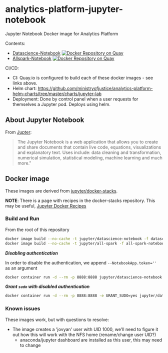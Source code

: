 # analytics-platform-jupyter-notebook

Jupyter Notebook Docker image for Analytics Platform

Contents:

- [Datascience-Notebook](https://quay.io/repository/mojanalytics/datascience-notebook) [![Docker Repository on Quay](https://quay.io/repository/mojanalytics/datascience-notebook/status "Docker Repository on Quay")](https://quay.io/repository/mojanalytics/datascience-notebook)
- [Allspark-Notebook](https://quay.io/repository/mojanalytics/all-spark) [![Docker Repository on Quay](https://quay.io/repository/mojanalytics/all-spark/status "Docker Repository on Quay")](https://quay.io/repository/mojanalytics/all-spark)

CI/CD:

- CI: Quay.io is configured to build each of these docker images - see links above.
- Helm chart: https://github.com/ministryofjustice/analytics-platform-helm-charts/tree/master/charts/jupyter-lab
- Deployment: Done by control panel when a user requests for themselves a Jupyter pod. Deploys using helm.

## About Jupyter Notebook

From [Jupter](http://jupyter.org):
> The Jupyter Notebook is a web application that allows you to create and share documents that contain live code, equations,
> visualizations and explanatory text. Uses include: data cleaning and transformation, numerical simulation, statistical
> modeling, machine learning and much more."

## Docker image

These images are derived from [jupyter/docker-stacks](https://github.com/jupyter/docker-stacks/blob/master/README.md).

**NOTE**: There is a page with recipes in the docker-stacks repository. This may be useful, [Jupyter Docker Recipes](https://github.com/jupyter/docker-stacks/wiki/Docker-Recipes)

### Build and Run

From the root of this repository

```bash
docker image build --no-cache -t jupyter/datascience-notebook -f datascience-notebook/Dockerfile .
docker image build --no-cache -t jupyter/all-spark -f all-spark-notebook/Dockerfile .
```

__*Disabling authentication*__

In order to disable the authentication, we append `--NotebookApp.token=''` as an argument

```bash
docker container run -d --rm -p 8888:8888 jupyter/datascience-notebook start.sh jupyter lab --NotebookApp.token=''
```

__*Grant `sudo` with disabled authentication*__

```bash
docker container run -d --rm -p 8888:8888 -e GRANT_SUDO=yes jupyter/datascience-notebook start.sh jupyter lab --NotebookApp.token=''
```

### Known issues

These images work, but with questions to resolve:

- The image creates a 'jovyan' user with UID 1000, we'll need to figure it out how this will work with the NFS home (rename/change user UID?)
  - anaconda/jupyter dashboard are installed as this user, this may need to change
